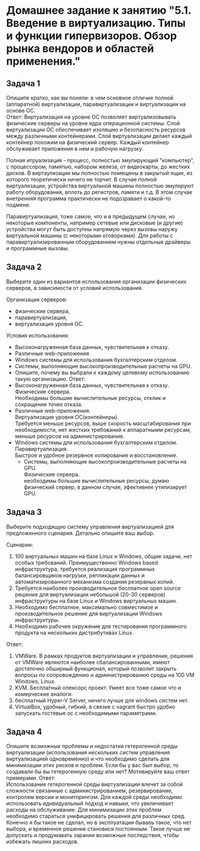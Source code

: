 
# Домашнее задание к занятию "5.1. Введение в виртуализацию. Типы и функции гипервизоров. Обзор рынка вендоров и областей применения."


## Задача 1

Опишите кратко, как вы поняли: в чем основное отличие полной (аппаратной) виртуализации, паравиртуализации и виртуализации на основе ОС.  
Ответ: 
Виртуализация на уровне ОС позволяет виртуализовывать физические серверы на уровне ядра операционной системы. Слой виртуализации ОС обеспечивает изоляцию и безопасность ресурсов между различными контейнерами. Слой виртуализации делает каждый контейнер похожим на физический сервер. Каждый контейнер обслуживает приложения в нем и рабочую нагрузку.

Полная итруализация - процесс, полностью эмулирующий "компьютер", с процессором, памятью, набором железа, от видеокарты, до жестких дисков. В виртаулизации мы полностью помещены в закрытый ящик, из которого теоретически ничего не торчит.
В случае полной виртуализации, устройства виртуальной машины полностью эмулируют работу оборудования, вплоть до регистров, памяти и т.д. В этом случае внетренняя программа практически не подозравает о какой-то подмене.

Паравиртуализация, тоже самое, что и в предыдущем случае, но некоторые компоненты, например сетевые или дисковые (и другие) устройства могут быть доступны напрямую через вызовы наружу виртуальной машины (с некоторыми оговорками). Для работы с паравиртуализированным оборудованием нужны отдельные драйверы и программные вызовы.


## Задача 2

Выберите один из вариантов использования организации физических серверов, в зависимости от условий использования.

Организация серверов:
- физические сервера,
- паравиртуализация,
- виртуализация уровня ОС.

Условия использования:
- Высоконагруженная база данных, чувствительная к отказу.
- Различные web-приложения.
- Windows системы для использования бухгалтерским отделом.
- Системы, выполняющие высокопроизводительные расчеты на GPU.  
- Опишите, почему вы выбрали к каждому целевому использованию такую организацию.
Ответ:  
- Высоконагруженная база данных, чувствительная к отказу.  
    Физические сервера.  
      Необходимы большие вычислительные ресурсы, отклик и сокращение точек отказа.  
- Различные web-приложения.  
    Виртуализация уровня ОС(контейнеры).  
      Требуется меньше ресурсов, выше скорость масштабирования при необходимости, нет жестких требований к аппаратнымм ресурсам, меньше ресурсов на администрирование.  
- Windows системы для использования бухгалтерским отделом.  
    Паравиртуализация.  
      Быстрое и удобное резервное копирование и восстановление.  
  - Системы, выполняющие высокопроизводительные расчеты на GPU.  
    Физические сервера.  
      необходимы большие вычислительные ресурсы, думаю физический сервер, в данном случае, эфективнее утилизирует GPU.  

## Задача 3

Выберите подходящую систему управления виртуализацией для предложенного сценария. Детально опишите ваш выбор.

Сценарии:

1. 100 виртуальных машин на базе Linux и Windows, общие задачи, нет особых требований. Преимущественно Windows based инфраструктура, требуется реализация программных балансировщиков нагрузки, репликации данных и автоматизированного механизма создания резервных копий.
2. Требуется наиболее производительное бесплатное open source решение для виртуализации небольшой (20-30 серверов) инфраструктуры на базе Linux и Windows виртуальных машин.
3. Необходимо бесплатное, максимально совместимое и производительное решение для виртуализации Windows инфраструктуры.
4. Необходимо рабочее окружение для тестирования программного продукта на нескольких дистрибутивах Linux.

Ответ:  
1. VMWare. В рамках продуктов виртуализации и управления, решения от VMWare являются наиболее сбалансированными, имеют достаточно обширный функционал, который позволит закрыть вопросы по сопровождению и администрированию среды на 100 VM Windows, Linux.  
2.  KVM. Бесплатный опенсорс проект. Умеет все тоже самое что и комерческие аналоги.
3.  бесплатный Hyper-V Server, ничего лучше для windows систем нет. 
4.  VirtualBox, удобный, гибкий, в связке с vagrant быстро удобно запускать гостевые ос с необходимыми параметрами.
    
## Задача 4

Опишите возможные проблемы и недостатки гетерогенной среды виртуализации (использования нескольких систем управления виртуализацией одновременно) и что необходимо сделать для минимизации этих рисков и проблем. Если бы у вас был выбор, то создавали бы вы гетерогенную среду или нет? Мотивируйте ваш ответ примерами.
Ответ:  
Использование гетерогенной среды виртуализации влечет за собой сложности связанные с администрированием, резервирование, контролем версии и мониторингом. Для каждой среды необходимо использовать идивидуальный подход и навыки, что увеличивает расходы на обслуживание. Для минимизации этих проблем необходимо стараться унифицировать решения для различных сред. Конечно я бы такое не сделал, но в эксплуатации бываеь такое, что нет выбора, и временное решение становися постоянным. Такое лучше не допускать и продумавать зарании возможные последствия, чтобы избежать лишних расходов.  
